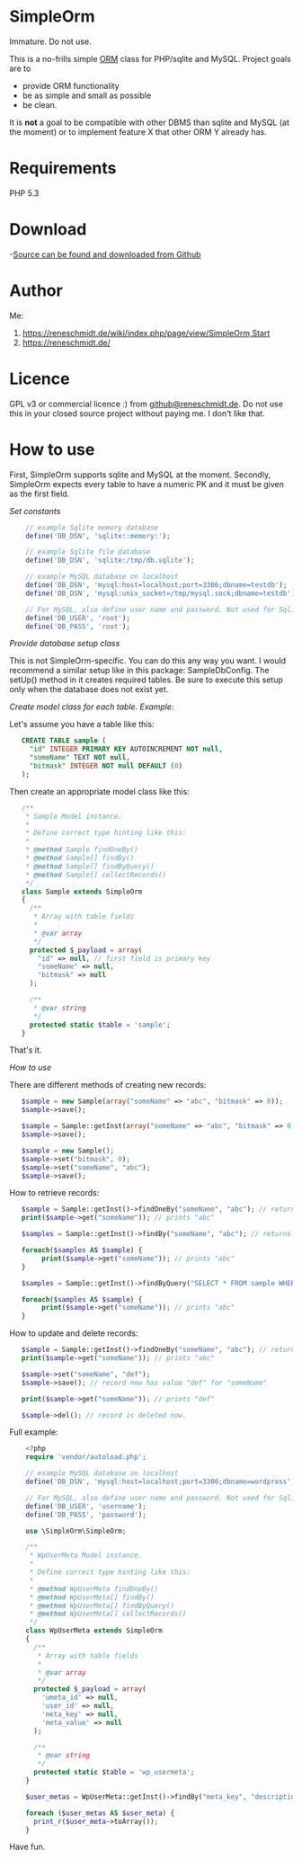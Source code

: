 # SimpleOrm
Immature. Do not use.

This is a no-frills simple [ORM](https://en.wikipedia.org/wiki/Object-relational_mapping) class for PHP/sqlite and MySQL. Project goals are to

  - provide ORM functionality
  - be as simple and small as possible
  - be clean.

It is **not** a goal to be compatible with other DBMS than sqlite and MySQL (at the moment) or to implement feature X that
other ORM Y already has.

# Requirements

PHP 5.3

# Download

-[Source can be found and downloaded from Github](https://github.com/rene-s/SimpleOrm)

# Author

Me:

1. https://reneschmidt.de/wiki/index.php/page/view/SimpleOrm,Start
2. https://reneschmidt.de/

# Licence

GPL v3 or commercial licence :) from github@reneschmidt.de. Do not use this in your closed source project
without paying me. I don't like that.

# How to use

First, SimpleOrm supports sqlite and MySQL at the moment. Secondly, SimpleOrm expects every table to have a
numeric PK and it must be given as the first field.

*Set constants*

```php
    // example Sqlite memory database
    define('DB_DSN', 'sqlite::memory:');

    // example Sqlite file database
    define('DB_DSN', 'sqlite:/tmp/db.sqlite');

    // example MySQL database on localhost
    define('DB_DSN', 'mysql:host=localhost;port=3306;dbname=testdb');
    define('DB_DSN', 'mysql:unix_socket=/tmp/mysql.sock;dbname=testdb');

    // For MySQL, also define user name and password. Not used for Sqlite.
    define('DB_USER', 'root');
    define('DB_PASS', 'root');
```

*Provide database setup class*

This is not SimpleOrm-specific. You can do this any way you want. I would recommend a similar setup like in this
package: SampleDbConfig. The setUp() method in it creates required tables. Be sure to execute this setup only
when the database does not exist yet.

*Create model class for each table. Example:*

Let's assume you have a table like this:

```sql
   CREATE TABLE sample (
     "id" INTEGER PRIMARY KEY AUTOINCREMENT NOT null,
     "someName" TEXT NOT null,
     "bitmask" INTEGER NOT null DEFAULT (0)
   );
```

Then create an appropriate model class like this:

```php
   /**
    * Sample Model instance.
    *
    * Define correct type hinting like this:
    *
    * @method Sample findOneBy()
    * @method Sample[] findBy()
    * @method Sample[] findByQuery()
    * @method Sample[] collectRecords()
    */
   class Sample extends SimpleOrm
   {
     /**
      * Array with table fields
      *
      * @var array
      */
     protected $_payload = array(
       "id" => null, // first field is primary key
       "someName" => null,
       "bitmask" => null
     );

     /**
      * @var string
      */
     protected static $table = 'sample';
   }
```

That's it.

*How to use*

There are different methods of creating new records:

```php
   $sample = new Sample(array("someName" => "abc", "bitmask" => 0));
   $sample->save();

   $sample = Sample::getInst(array("someName" => "abc", "bitmask" => 0));
   $sample->save();

   $sample = new Sample();
   $sample->set("bitmask", 0);
   $sample->set("someName", "abc");
   $sample->save();
```

How to retrieve records:

```php
   $sample = Sample::getInst()->findOneBy("someName", "abc"); // returns record of type "Sample"
   print($sample->get("someName")); // prints "abc"

   $samples = Sample::getInst()->findBy("someName", "abc"); // returns array with "Sample" items

   foreach($samples AS $sample) {
        print($sample->get("someName")); // prints "abc"
   }

   $samples = Sample::getInst()->findByQuery("SELECT * FROM sample WHERE someName = ?", array("abc"));

   foreach($samples AS $sample) {
        print($sample->get("someName")); // prints "abc"
   }
```

How to update and delete records:

```php
   $sample = Sample::getInst()->findOneBy("someName", "abc"); // returns record of type "Sample"
   print($sample->get("someName")); // prints "abc"

   $sample->set("someName", "def");
   $sample->save(); // record now has value "def" for "someName"

   print($sample->get("someName")); // prints "def"

   $sample->del(); // record is deleted now.
```

Full example:

```php
    <?php
    require 'vendor/autoload.php';

    // example MySQL database on localhost
    define('DB_DSN', 'mysql:host=localhost;port=3306;dbname=wordpress');

    // For MySQL, also define user name and password. Not used for Sqlite.
    define('DB_USER', 'username');
    define('DB_PASS', 'password');

    use \SimpleOrm\SimpleOrm;

    /**
     * WpUserMeta Model instance.
     *
     * Define correct type hinting like this:
     *
     * @method WpUserMeta findOneBy()
     * @method WpUserMeta[] findBy()
     * @method WpUserMeta[] findByQuery()
     * @method WpUserMeta[] collectRecords()
     */
    class WpUserMeta extends SimpleOrm
    {
      /**
       * Array with table fields
       *
       * @var array
       */
      protected $_payload = array(
        'umeta_id' => null,
        'user_id' => null,
        'meta_key' => null,
        'meta_value' => null
      );

      /**
       * @var string
       */
      protected static $table = 'wp_usermeta';
    }

    $user_metas = WpUserMeta::getInst()->findBy("meta_key", "description"); // returns array with "WpUserMeta" items

    foreach ($user_metas AS $user_meta) {
      print_r($user_meta->toArray());
    }
```


Have fun.